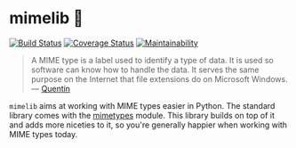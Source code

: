 # mimelib 🙊

[![Build Status](https://travis-ci.org/sanketsaurav/mimelib.svg?branch=master)](https://travis-ci.org/sanketsaurav/mimelib) [![Coverage Status](https://coveralls.io/repos/github/sanketsaurav/mimelib/badge.svg?branch=master)](https://coveralls.io/github/sanketsaurav/mimelib?branch=master) [![Maintainability](https://api.codeclimate.com/v1/badges/8422f69519a864a93df2/maintainability)](https://codeclimate.com/github/sanketsaurav/mimelib/maintainability)

> A MIME type is a label used to identify a type of data. It is used so software can know how to handle the data.
> It serves the same purpose on the Internet that file extensions do on Microsoft Windows.
> &mdash; [Quentin](https://stackoverflow.com/a/3828381/1088579)

`mimelib` aims at working with MIME types easier in Python. The standard library comes with the [mimetypes](https://docs.python.org/3/library/mimetypes.html)
module. This library builds on top of it and adds more niceties to it, so you're generally happier when working with MIME types today.
